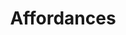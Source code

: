 ---
layout: chapter
title: Affordances
description: ""
status: stub
pct_complete: "0%"
last_modified: "2016-11-02"
is_section: false
---
